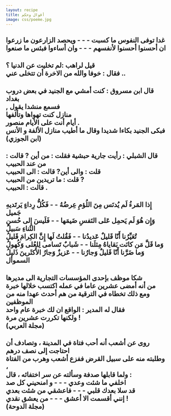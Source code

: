 ```yaml
---
layout: recipe
title: أقوال وحكم
image: css/poeme.jpg
---
```


	
غدا توفى النفوس ما كسبت - - - ويحصد الزارعون ما زرعوا    
ان أحسنوا أحسنوا لأنفسهم - - - وان أساءوا فبئس ما صنعوا    
--------------    

قيل لراهب :لم تخليت عن الدنيا ؟    
فقال : خوفا والله من الاخرة أن تتخلى عني ..    
--------------    
قال ابن مسروق : كنت أمشي مع الجنيد في بعض دروب بغداد    
 , فسمع منشدا يقول    
منازل كنت تهواها وتألفها    
أيام أنت على اﻷيام منصور .    
فبكى الجنيد بكاءا شديدا وقال ما أطيب منازل الألفة و اﻷنس    
  (ابن الجوزي)    
--------------    
قال الشبلي : رأيت جارية حبشية فقلت : من أين ? قالت : من عند الحبيب    
قلت : والى أين? قالت : الى الحبيب    
قلت : ما تريدين من الحبيب ?     
قالت : الحبيب .    
-------------    
إِذا المَرءُ لَم يُدنَس مِنَ اللُؤمِ عِرضُهُ  - -	فَكُلُّ رِداءٍ يَرتَديهِ جَميل    
وَإِن هُوَ لَم يَحمِل عَلى النَفسِ ضَيمَها  - - فَلَيسَ إِلى حُسنِ الثَناءِ سَبيلُ    
تُعَيِّرُنا أَنّا قَليلٌ عَديدُنا - - فَقُلتُ لَها إِنَّ الكِرامَ قَليلُ    
وَما قَلَّ مَن كانَت بَقاياهُ مِثلَنا - - شَبابٌ تَسامى لِلعُلى وَكُهولُ    
وَما ضَرَّنا أَنّا قَليلٌ وَجارُنا - - عَزيزٌ وَجارُ الأَكثَرينَ ذَليلُ     
	السموأل    
--------------    
شكا موظف بإحدى المؤسسات التجارية الى مديرها    
من أنه أمضى عشرين عاما في عمله اكتسب خلالها خبرة   
 ومع ذلك تخطاه في الترقية من هم أحدث عهدا منه من الموظفين         
فقال له المدير : الواقع ان لك خبرة عام واحد    
ولكنها تكررت عشرين مرة !    
(مجلة العربي)    
--------------    

روى عن أشعب أنه أحب فتاة في المدينة ، وتصادف أن احتاجت إلى نصف درهم    
وطلبته منه على سبيل القرض ففزع أشعب وهرب من الفتاة ،    
ولما قابلها صدفة وسألته عن سر اختفائه ، قال :    
اخلفي ما شئت وعدي - - - و امنحيني كل صد     
قد سلا بعدك قلبي - - - فاعشقي من شئت بعدي    
إنني أقسمت الا أعشق - - - من يعشق نقدي !    
(مجلة الدوحة)    
--------------    


	

	


